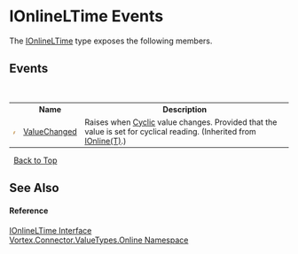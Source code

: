 # IOnlineLTime Events
 

The <a href="T_Vortex_Connector_ValueTypes_Online_IOnlineLTime.md">IOnlineLTime</a> type exposes the following members.


## Events
&nbsp;<table><tr><th></th><th>Name</th><th>Description</th></tr><tr><td>![Public event](media/pubevent.gif "Public event")</td><td><a href="E_Vortex_Connector_ValueTypes_Online_IOnline_1_ValueChanged.md">ValueChanged</a></td><td>
Raises when <a href="P_Vortex_Connector_ValueTypes_Online_IOnline_1_Cyclic.md">Cyclic</a> value changes. Provided that the value is set for cyclical reading.
 (Inherited from <a href="T_Vortex_Connector_ValueTypes_Online_IOnline_1.md">IOnline(T)</a>.)</td></tr></table>&nbsp;
<a href="#ionlineltime-events">Back to Top</a>

## See Also


#### Reference
<a href="T_Vortex_Connector_ValueTypes_Online_IOnlineLTime.md">IOnlineLTime Interface</a><br /><a href="N_Vortex_Connector_ValueTypes_Online.md">Vortex.Connector.ValueTypes.Online Namespace</a><br />